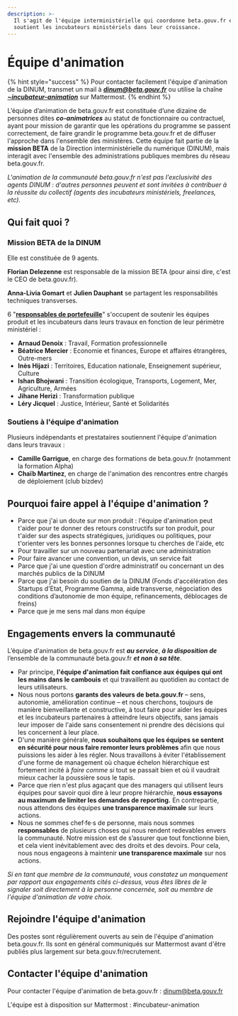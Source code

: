 ```yaml
---
description: >-
  Il s'agit de l'équipe interministérielle qui coordonne beta.gouv.fr et qui
  soutient les incubateurs ministériels dans leur croissance.
---
```


# Équipe d'animation

{% hint style="success" %}
Pour contacter facilement l'équipe d'animation de la DINUM, transmet un mail à _**dinum@beta.gouv.fr**_ ou utilise la chaîne [_**~incubateur-animation**_](https://mattermost.incubateur.net/betagouv/channels/incubateur-animation) sur Mattermost.
{% endhint %}

L’équipe d’animation de beta.gouv.fr est constituée d’une dizaine de personnes dites _**co-animatrices**_ au statut de fonctionnaire ou contractuel, ayant pour mission de garantir que les opérations du programme se passent correctement, de faire grandir le programme beta.gouv.fr et de diffuser l'approche dans l'ensemble des ministères. Cette équipe fait partie de la **mission BETA** de la Direction interministérielle du numérique \(DINUM\), mais interagit avec l'ensemble des administrations publiques membres du réseau beta.gouv.fr.

_L'animation de la communauté beta.gouv.fr n'est pas l'exclusivité des agents DINUM : d'autres personnes peuvent et sont invitées à contribuer à la réussite du collectif \(agents des incubateurs ministériels, freelances, etc\)._ 

## Qui fait quoi ?

### Mission BETA de la DINUM

Elle est constituée de 9 agents. 

**Florian Delezenne** est responsable de la mission BETA \(pour ainsi dire, c'est le CEO de beta.gouv.fr\). 

**Anna-Livia Gomart** et **Julien Dauphant** se partagent les responsabilités techniques transverses.

6 "[**responsables de portefeuille**](../../gerer-sa-startup-detat-ou-de-territoires-au-quotidien/decouvrir-les-differents-metiers-dune-startup-detat/responsables-de-portefeuille.md)" s'occupent de soutenir les équipes produit et les incubateurs dans leurs travaux en fonction de leur périmètre ministériel : 

* **Arnaud Denoix** : Travail, Formation professionnelle
* **Béatrice Mercier** : Economie et finances, Europe et affaires étrangères, Outre-mers
* **Inès Hijazi** : Territoires, Education nationale, Enseignement supérieur, Culture
* **Ishan Bhojwani** : Transition écologique, Transports, Logement, Mer, Agriculture, Armées
* **Jihane Herizi** : Transformation publique
* **Léry Jicquel** : Justice, Intérieur, Santé et Solidarités

### Soutiens à l'équipe d'animation

Plusieurs indépendants et prestataires soutiennent l'équipe d'animation dans leurs travaux :

* **Camille Garrigue**, en charge des formations de beta.gouv.fr \(notamment la formation Alpha\)
* **Chaïb Martinez**, en charge de l'animation des rencontres entre chargés de déploiement \(club bizdev\)

## Pourquoi faire appel à l'équipe d'animation ?

* Parce que j'ai un doute sur mon produit : l'équipe d'animation peut  t'aider pour te donner des retours constructifs sur ton produit, pour t'aider sur des aspects stratégiques, juridiques ou politiques, pour t'orienter vers les bonnes personnes lorsque tu cherches de l'aide, etc
* Pour travailler sur un nouveau partenariat avec une administration
* Pour faire avancer une convention, un devis, un service fait
* Parce que j'ai une question d'ordre administratif ou concernant un des marchés publics de la DINUM
* Parce que j'ai besoin du soutien de la DINUM \(Fonds d'accélération des Startups d'Etat, Programme Gamma, aide transverse, négociation des conditions d’autonomie de mon équipe, refinancements, déblocages de freins\)
* Parce que je me sens mal dans mon équipe

## Engagements envers la communauté

L’équipe d'animation de beta.gouv.fr est _**au service**_, _**à la disposition de**_ l’ensemble de la communauté beta.gouv.fr _**et non à sa tête**_.

* Par principe, **l'équipe d'animation fait confiance aux équipes qui ont les mains dans le cambouis** et qui travaillent au quotidien au contact de leurs utilisateurs.
* Nous nous portons **garants des valeurs de beta.gouv.fr** – sens, autonomie, amélioration continue – et nous cherchons, toujours de manière bienveillante et constructive, à tout faire pour aider les équipes et les incubateurs partenaires à atteindre leurs objectifs, sans jamais leur imposer de l'aide sans consentement ni prendre des décisions qui les concernent à leur place.
* D'une manière générale, **nous souhaitons que les équipes se sentent en sécurité pour nous faire remonter leurs problèmes** afin que nous puissions les aider à les régler. Nous travaillons à éviter l'établissement d'une forme de management où chaque échelon hiérarchique est fortement incité à _faire comme si_ tout se passait bien et où il vaudrait mieux cacher la poussière sous le tapis.
* Parce que rien n'est plus agaçant que des managers qui utilisent leurs équipes pour savoir quoi dire à leur propre hiérarchie, **nous essayons au maximum de limiter les demandes de reporting.** En contrepartie, nous attendons des équipes **une transparence maximale** sur leurs actions.
* Nous ne sommes chef·fe·s de personne, mais nous sommes **responsables** de plusieurs choses qui nous rendent redevables envers la communauté. Notre mission est de s’assurer que tout fonctionne bien, et cela vient inévitablement avec des droits et des devoirs. Pour cela, nous nous engageons à maintenir **une transparence maximale** sur nos actions.

_Si en tant que membre de la communauté, vous constatez un manquement par rapport aux engagements cités ci-dessus, vous êtes libres de le signaler soit directement à la personne concernée, soit au membre de l'équipe d'animation de votre choix._

## Rejoindre l'équipe d'animation

Des postes sont régulièrement ouverts au sein de l'équipe d'animation beta.gouv.fr. Ils sont en général communiqués sur Mattermost avant d'être publiés plus largement sur beta.gouv.fr/recrutement.

## Contacter l'équipe d'animation

Pour contacter l'équipe d'animation de beta.gouv.fr : dinum@beta.gouv.fr

L'équipe est à disposition sur Mattermost : \#incubateur-animation

